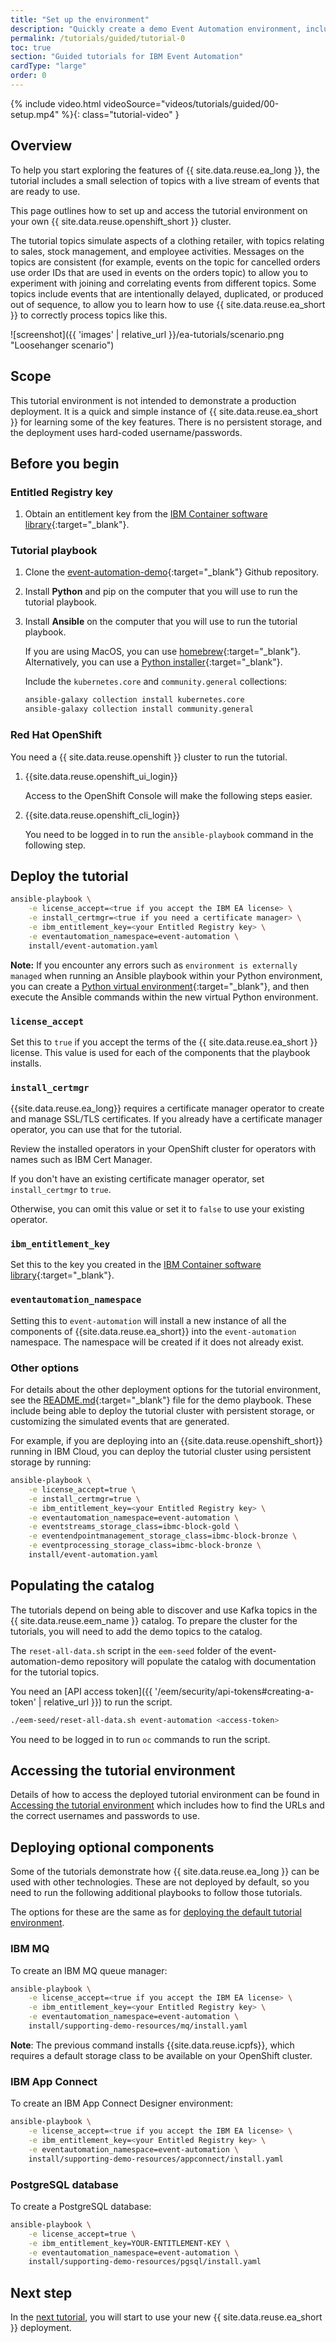 ```yaml
---
title: "Set up the environment"
description: "Quickly create a demo Event Automation environment, including topics with live streams of events that you can use to try the tutorials."
permalink: /tutorials/guided/tutorial-0
toc: true
section: "Guided tutorials for IBM Event Automation"
cardType: "large"
order: 0
---
```


{% include video.html videoSource="videos/tutorials/guided/00-setup.mp4" %}{: class="tutorial-video" }

## Overview

To help you start exploring the features of {{ site.data.reuse.ea_long }}, the tutorial includes a small selection of topics with a live stream of events that are ready to use.

This page outlines how to set up and access the tutorial environment on your own {{ site.data.reuse.openshift_short }} cluster.

The tutorial topics simulate aspects of a clothing retailer, with topics relating to sales, stock management, and employee activities. Messages on the topics are consistent (for example, events on the topic for cancelled orders use order IDs that are used in events on the orders topic) to allow you to experiment with joining and correlating events from different topics. Some topics include events that are intentionally delayed, duplicated, or produced out of sequence, to allow you to learn how to use {{ site.data.reuse.ea_short }} to correctly process topics like this.

![screenshot]({{ 'images' | relative_url }}/ea-tutorials/scenario.png "Loosehanger scenario")

## Scope

This tutorial environment is not intended to demonstrate a production deployment. It is a quick and simple instance of {{ site.data.reuse.ea_short }} for learning some of the key features. There is no persistent storage, and the deployment uses hard-coded username/passwords.

## Before you begin

### Entitled Registry key

1. Obtain an entitlement key from the [IBM Container software library](https://myibm.ibm.com/products-services/containerlibrary){:target="_blank"}.

### Tutorial playbook

1. Clone the [event-automation-demo](https://github.com/IBM/event-automation-demo){:target="_blank"} Github repository.

1. Install **Python** and pip on the computer that you will use to run the tutorial playbook.

1. Install **Ansible** on the computer that you will use to run the tutorial playbook.

   If you are using MacOS, you can use [homebrew](https://formulae.brew.sh/formula/ansible){:target="_blank"}.
   Alternatively, you can use a [Python installer](https://docs.ansible.com/ansible/latest/installation_guide/intro_installation.html#installing-and-upgrading-ansible){:target="_blank"}.

   Include the `kubernetes.core` and `community.general` collections:

    ```sh
    ansible-galaxy collection install kubernetes.core
    ansible-galaxy collection install community.general
    ```

### Red Hat OpenShift

You need a {{ site.data.reuse.openshift }} cluster to run the tutorial.

1. {{site.data.reuse.openshift_ui_login}}

   Access to the OpenShift Console will make the following steps easier.

1. {{site.data.reuse.openshift_cli_login}}

   You need to be logged in to run the `ansible-playbook` command in the following step.

## Deploy the tutorial

```sh
ansible-playbook \
    -e license_accept=<true if you accept the IBM EA license> \
    -e install_certmgr=<true if you need a certificate manager> \
    -e ibm_entitlement_key=<your Entitled Registry key> \
    -e eventautomation_namespace=event-automation \
    install/event-automation.yaml
```

**Note:** If you encounter any errors such as `environment is externally managed` when running an Ansible playbook within your Python environment, you can create a [Python virtual environment](https://www.redhat.com/sysadmin/python-venv-ansible){:target="_blank"}, and then execute the Ansible commands within the new virtual Python environment.

### `license_accept`

Set this to `true` if you accept the terms of the {{ site.data.reuse.ea_short }} license. This value is used for each of the components that the playbook installs.

### `install_certmgr`

{{site.data.reuse.ea_long}} requires a certificate manager operator to create and manage SSL/TLS certificates. If you already have a certificate manager operator, you can use that for the tutorial.

Review the installed operators in your OpenShift cluster for operators with names such as IBM Cert Manager.

If you don't have an existing certificate manager operator, set `install_certmgr` to `true`.

Otherwise, you can omit this value or set it to `false` to use your existing operator.

### `ibm_entitlement_key`

Set this to the key you created in the [IBM Container software library](https://myibm.ibm.com/products-services/containerlibrary){:target="_blank"}.

### `eventautomation_namespace`

Setting this to `event-automation` will install a new instance of all the components of {{site.data.reuse.ea_short}} into the `event-automation` namespace. The namespace will be created if it does not already exist.

### Other options

For details about the other deployment options for the tutorial environment, see the [README.md](https://github.com/IBM/event-automation-demo/blob/main/README.md){:target="_blank"} file for the demo playbook. These include being able to deploy the tutorial cluster with persistent storage, or customizing the simulated events that are generated.

For example, if you are deploying into an {{site.data.reuse.openshift_short}} running in IBM Cloud, you can deploy the tutorial cluster using persistent storage by running:

```sh
ansible-playbook \
    -e license_accept=true \
    -e install_certmgr=true \
    -e ibm_entitlement_key=<your Entitled Registry key> \
    -e eventautomation_namespace=event-automation \
    -e eventstreams_storage_class=ibmc-block-gold \
    -e eventendpointmanagement_storage_class=ibmc-block-bronze \
    -e eventprocessing_storage_class=ibmc-block-bronze \
    install/event-automation.yaml
```


## Populating the catalog

The tutorials depend on being able to discover and use Kafka topics in the {{ site.data.reuse.eem_name }} catalog. To prepare the cluster for the tutorials, you will need to add the demo topics to the catalog.

The `reset-all-data.sh` script in the `eem-seed` folder of the event-automation-demo repository will populate the catalog with documentation for the tutorial topics.

You need an [API access token]({{ '/eem/security/api-tokens#creating-a-token' | relative_url }}) to run the script.

```sh
./eem-seed/reset-all-data.sh event-automation <access-token>
```

You need to be logged in to run `oc` commands to run the script.



## Accessing the tutorial environment

Details of how to access the deployed tutorial environment can be found in [Accessing the tutorial environment](./tutorial-access) which includes how to find the URLs and the correct usernames and passwords to use.



## Deploying optional components

Some of the tutorials demonstrate how {{ site.data.reuse.ea_long }} can be used with other technologies. These are not deployed by default, so you need to run the following additional playbooks to follow those tutorials.

The options for these are the same as for [deploying the default tutorial environment](#deploy-the-tutorial).

### IBM MQ

To create an IBM MQ queue manager:

```sh
ansible-playbook \
    -e license_accept=<true if you accept the IBM EA license> \
    -e ibm_entitlement_key=<your Entitled Registry key> \
    -e eventautomation_namespace=event-automation \
    install/supporting-demo-resources/mq/install.yaml
```

**Note**: The previous command installs {{site.data.reuse.icpfs}}, which requires a default storage class to be available on your OpenShift cluster.

### IBM App Connect

To create an IBM App Connect Designer environment:

```sh
ansible-playbook \
    -e license_accept=<true if you accept the IBM EA license> \
    -e ibm_entitlement_key=<your Entitled Registry key> \
    -e eventautomation_namespace=event-automation \
    install/supporting-demo-resources/appconnect/install.yaml
```

### PostgreSQL database

To create a PostgreSQL database:

```sh
ansible-playbook \
    -e license_accept=true \
    -e ibm_entitlement_key=YOUR-ENTITLEMENT-KEY \
    -e eventautomation_namespace=event-automation \
    install/supporting-demo-resources/pgsql/install.yaml
```

## Next step

In the [next tutorial](./tutorial-1), you will start to use your new {{ site.data.reuse.ea_short }} deployment.
